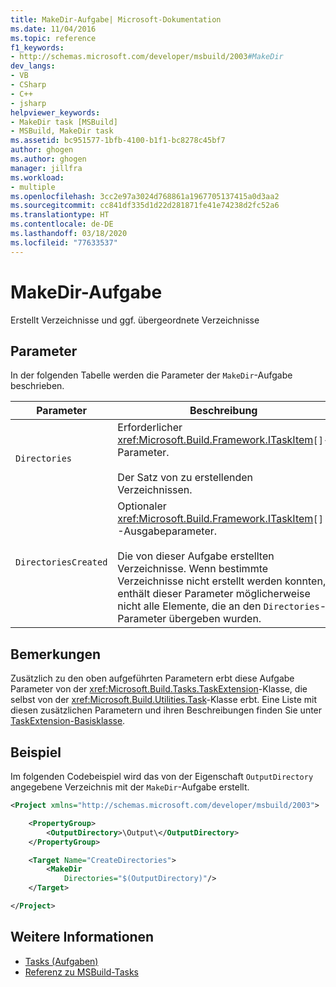 ```yaml
---
title: MakeDir-Aufgabe| Microsoft-Dokumentation
ms.date: 11/04/2016
ms.topic: reference
f1_keywords:
- http://schemas.microsoft.com/developer/msbuild/2003#MakeDir
dev_langs:
- VB
- CSharp
- C++
- jsharp
helpviewer_keywords:
- MakeDir task [MSBuild]
- MSBuild, MakeDir task
ms.assetid: bc951577-1bfb-4100-b1f1-bc8278c45bf7
author: ghogen
ms.author: ghogen
manager: jillfra
ms.workload:
- multiple
ms.openlocfilehash: 3cc2e97a3024d768861a1967705137415a0d3aa2
ms.sourcegitcommit: cc841df335d1d22d281871fe41e74238d2fc52a6
ms.translationtype: HT
ms.contentlocale: de-DE
ms.lasthandoff: 03/18/2020
ms.locfileid: "77633537"
---
```

# <a name="makedir-task"></a>MakeDir-Aufgabe

Erstellt Verzeichnisse und ggf. übergeordnete Verzeichnisse

## <a name="parameters"></a>Parameter

In der folgenden Tabelle werden die Parameter der `MakeDir`-Aufgabe beschrieben.

|Parameter|Beschreibung|
|---------------|-----------------|
|`Directories`|Erforderlicher <xref:Microsoft.Build.Framework.ITaskItem>`[]`-Parameter.<br /><br /> Der Satz von zu erstellenden Verzeichnissen.|
|`DirectoriesCreated`|Optionaler <xref:Microsoft.Build.Framework.ITaskItem>`[]` -Ausgabeparameter.<br /><br /> Die von dieser Aufgabe erstellten Verzeichnisse. Wenn bestimmte Verzeichnisse nicht erstellt werden konnten, enthält dieser Parameter möglicherweise nicht alle Elemente, die an den `Directories`-Parameter übergeben wurden.|

## <a name="remarks"></a>Bemerkungen

Zusätzlich zu den oben aufgeführten Parametern erbt diese Aufgabe Parameter von der <xref:Microsoft.Build.Tasks.TaskExtension>-Klasse, die selbst von der <xref:Microsoft.Build.Utilities.Task>-Klasse erbt. Eine Liste mit diesen zusätzlichen Parametern und ihren Beschreibungen finden Sie unter [TaskExtension-Basisklasse](../msbuild/taskextension-base-class.md).

## <a name="example"></a>Beispiel

Im folgenden Codebeispiel wird das von der Eigenschaft `OutputDirectory` angegebene Verzeichnis mit der `MakeDir`-Aufgabe erstellt.

```xml
<Project xmlns="http://schemas.microsoft.com/developer/msbuild/2003">

    <PropertyGroup>
        <OutputDirectory>\Output\</OutputDirectory>
    </PropertyGroup>

    <Target Name="CreateDirectories">
        <MakeDir
            Directories="$(OutputDirectory)"/>
    </Target>

</Project>
```

## <a name="see-also"></a>Weitere Informationen

- [Tasks (Aufgaben)](../msbuild/msbuild-tasks.md)
- [Referenz zu MSBuild-Tasks](../msbuild/msbuild-task-reference.md)
